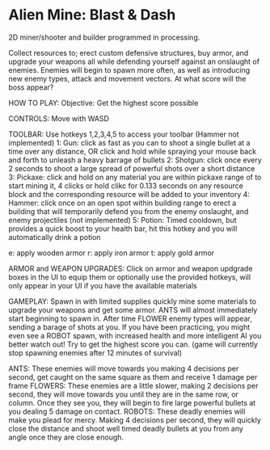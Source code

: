 # Alien Mine: Blast & Dash
2D miner/shooter and builder programmed in processing. 

Collect resources to; erect custom defensive structures, buy armor, and upgrade your weapons all while defending yourself against an onslaught of enemies. Enemies will begin to spawn more often, as well as introducing new enemy types, attack and movement vectors. At what score will the boss appear?

HOW TO PLAY:
Objective: Get the highest score possible

CONTROLS: 
Move with WASD

TOOLBAR:
Use hotkeys 1,2,3,4,5 to access your toolbar (Hammer not implemented)
1: Gun: click as fast as you can to shoot a single bullet at a time over any distance, OR click and hold while spraying your mouse back and forth to unleash a heavy barrage of bullets
2: Shotgun: click once every 2 seconds to shoot a large spread of powerful shots over a short distance
3: Pickaxe: click and hold on any material you are within pickaxe range of to start mining it, 4 clicks or hold clikc for 0.133 seconds on any resource block and the corresponding resource will be added to your inventory
4: Hammer: click once on an open spot within building range to erect a building that will temporarily defend you from the enemy onslaught, and enemy projectiles (not implemented)
5: Potion: Timed cooldown, but provides a quick boost to your health bar, hit this hotkey and you will automatically drink a potion 

e: apply wooden armor
r: apply iron armor
t: apply gold armor


ARMOR and WEAPON UPGRADES:
Click on armor and weapon updgrade boxes in the UI to equip them or optionally use the provided hotkeys, will only appear in your UI if you have the available materials


GAMEPLAY: 
Spawn in with limited supplies quickly mine some materials to upgrade your weapons and get some armor. ANTS will almost immediately start beginning to spawn in. After time FLOWER enemy types will appear, sending a barage of shots at you. If you have been practicing, you might even see a ROBOT spawn, with increased health and more intelligent AI you better watch out! Try to get the highest score you can. (game will currently stop spawning enemies after 12 minutes of survival)


ANTS: These enemies will move towards you making 4 decisions per second, get caught on the same square as them and receive 1 damage per frame
FLOWERS: These enemies are a little slower, making 2 decisions per second, they will move towards you until they are in the same row, or column. Once they see you, they will begin to fire large powerful bullets at you dealing 5 damage on contact.
ROBOTS: These deadly enemies will make you plead for mercy. Making 4 decisions per second, they will quickly close the distance and shoot well timed deadly bullets at you from any angle once they are close enough. 

